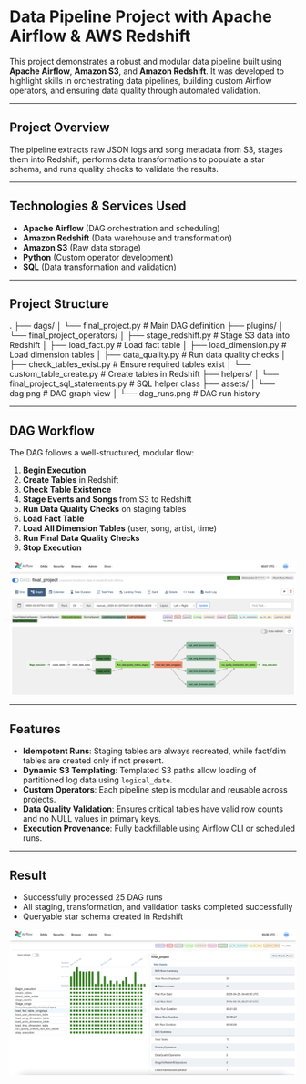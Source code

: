 # Data Pipeline Project with Apache Airflow & AWS Redshift

This project demonstrates a robust and modular data pipeline built using **Apache Airflow**, **Amazon S3**, and **Amazon Redshift**. It was developed to highlight skills in orchestrating data pipelines, building custom Airflow operators, and ensuring data quality through automated validation.

---

## Project Overview

The pipeline extracts raw JSON logs and song metadata from S3, stages them into Redshift, performs data transformations to populate a star schema, and runs quality checks to validate the results.

---

## Technologies & Services Used

- **Apache Airflow** (DAG orchestration and scheduling)
- **Amazon Redshift** (Data warehouse and transformation)
- **Amazon S3** (Raw data storage)
- **Python** (Custom operator development)
- **SQL** (Data transformation and validation)

---

## Project Structure
.
├── dags/
│   └── final_project.py                # Main DAG definition
├── plugins/
│   └── final_project_operators/
│       ├── stage_redshift.py          # Stage S3 data into Redshift
│       ├── load_fact.py               # Load fact table
│       ├── load_dimension.py          # Load dimension tables
│       ├── data_quality.py            # Run data quality checks
│       ├── check_tables_exist.py      # Ensure required tables exist
│       └── custom_table_create.py     # Create tables in Redshift
├── helpers/
│   └── final_project_sql_statements.py # SQL helper class
├── assets/
│   └── dag.png                        # DAG graph view
│   └── dag_runs.png                   # DAG run history


---

## DAG Workflow

The DAG follows a well-structured, modular flow:

1. **Begin Execution**
2. **Create Tables** in Redshift
3. **Check Table Existence**
4. **Stage Events and Songs** from S3 to Redshift
5. **Run Data Quality Checks** on staging tables
6. **Load Fact Table**
7. **Load All Dimension Tables** (user, song, artist, time)
8. **Run Final Data Quality Checks**
9. **Stop Execution**

<p align="center"><img src="assets/dag.png" alt="DAG Graph"></p>


---

## Features

- **Idempotent Runs**: Staging tables are always recreated, while fact/dim tables are created only if not present.
- **Dynamic S3 Templating**: Templated S3 paths allow loading of partitioned log data using `logical_date`.
- **Custom Operators**: Each pipeline step is modular and reusable across projects.
- **Data Quality Validation**: Ensures critical tables have valid row counts and no NULL values in primary keys.
- **Execution Provenance**: Fully backfillable using Airflow CLI or scheduled runs.

---

## Result
- Successfully processed 25 DAG runs
- All staging, transformation, and validation tasks completed successfully
- Queryable star schema created in Redshift

<p align="center"><img src="assets/dag_runs.png" alt="DAG Graph"></p>